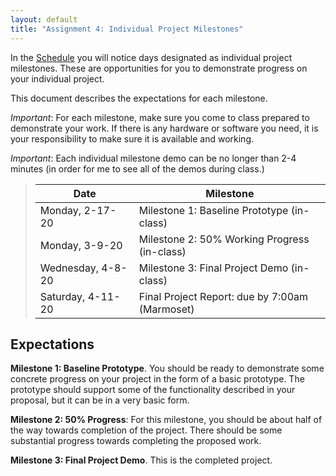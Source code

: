 ```yaml
---
layout: default
title: "Assignment 4: Individual Project Milestones"
---
```


In the [Schedule](../schedule.html) you will notice days designated as individual project milestones.  These are opportunities for you to demonstrate progress on your individual project.

This document describes the expectations for each milestone.

*Important*: For each milestone, make sure you come to class prepared to demonstrate your work.  If there is any hardware or software you need, it is your responsibility to make sure it is available and working.

*Important*: Each individual milestone demo can be no longer than 2-4 minutes (in order for me to see all of the demos during class.)

> Date | Milestone
> ---- | ---------
> Monday,    2-17-20 | Milestone 1: Baseline Prototype (in-class)
> Monday,    3-9-20  | Milestone 2: 50% Working Progress (in-class)
> Wednesday, 4-8-20  | Milestone 3: Final Project Demo (in-class)
> Saturday,  4-11-20 | Final Project Report: due by 7:00am (Marmoset)

## Expectations

**Milestone 1: Baseline Prototype**.  You should be ready to demonstrate some concrete progress on your project in the form of a basic prototype.  The prototype should support some of the functionality described in your proposal, but it can be in a very basic form.

**Milestone 2: 50% Progress**: For this milestone, you should be about half of the way towards completion of the project.  There should be some substantial progress towards completing the proposed work.

**Milestone 3: Final Project Demo**. This is the completed project.
